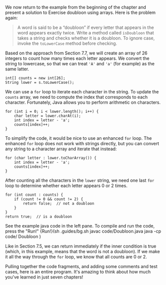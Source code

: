 We now return to the example from the beginning of the chapter and present a solution to Exercise doubloon using arrays. Here is the problem again:



> A word is said to be a “doubloon” if every letter that appears in the word appears exactly twice.
> Write a method called `isDoubloon` that takes a string and checks whether it is a doubloon.
> To ignore case, invoke the `toLowerCase` method before checking.


Based on the approach from Section 7.7, we will create an array of 26 integers to count how many times each letter appears. We convert the string to lowercase, so that we can treat `'A'` and `'a'` (for example) as the same latter.

```code
int[] counts = new int[26];
String lower = s.toLowerCase();
```

We can use a `for` loop to iterate each character in the string. To update the `counts` array, we need to compute the index that corresponds to each character. Fortunately, Java allows you to perform arithmetic on characters.

```code
for (int i = 0; i < lower.length(); i++) {
    char letter = lower.charAt(i);
    int index = letter - 'a';
    counts[index]++;
}
```


To simplify the code, it would be nice to use an enhanced `for` loop. The enhanced `for` loop does not work with strings directly, but you can convert any string to a character array and iterate that instead:

```code
for (char letter : lower.toCharArray()) {
    int index = letter - 'a';
    counts[index]++;
}
```

After counting all the characters in the `lower` string, we need one last `for` loop to determine whether each letter appears 0 or 2 times.

```code
for (int count : counts) {
    if (count != 0 && count != 2) {
        return false;  // not a doubloon
    }
}
return true;  // is a doubloon
```
See the example java code in the left pane. To compile and run the code, press the "Run!"
{Run!}(sh .guides/bg.sh javac code/Doubloon.java java -cp code/ Doubloon )


Like in Section 7.5, we can return immediately if the inner condition is true (which, in this example, means that the word is not a doubloon). If we make it all the way through the `for` loop, we know that all counts are 0 or 2.

Pulling together the code fragments, and adding some comments and test cases, here is an entire program. It's amazing to think about how much you've learned in just seven chapters!